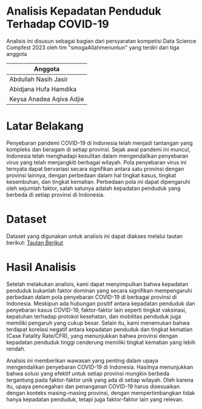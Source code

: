 # Analisis Kepadatan Penduduk Terhadap COVID-19
Analisis ini disusun sebagai bagian dari persyaratan kompetisi Data Science Compfest 2023 oleh tim "smogaAllahmenuntun" yang terdiri dari tiga anggota

| Anggota                   |
|---------------------------|
| Abdullah Nasih Jasir      |
| Abidjana Hufa Hamdika     |
| Keysa Anadea Aqiva Adjie  |

# Latar Belakang
Penyebaran pandemi COVID-19 di Indonesia telah menjadi tantangan yang kompleks dan beragam di setiap provinsi. Sejak awal pandemi ini muncul, Indonesia telah menghadapi kesulitan dalam mengendalikan penyebaran virus yang telah menjangkiti berbagai wilayah. Pola penyebaran virus ini ternyata dapat bervariasi secara signifikan antara satu provinsi dengan provinsi lainnya, dengan perbedaan dalam hal tingkat kasus, tingkat kesembuhan, dan tingkat kematian. Perbedaan pola ini dapat dipengaruhi oleh sejumlah faktor, salah satunya adalah kepadatan penduduk yang berbeda di setiap provinsi di Indonesia.

# Dataset
Dataset yang digunakan untuk analisis ini dapat diakses melalui tautan berikut: <a href="https://www.kaggle.com/datasets/hendratno/covid19-indonesia">Tautan Berikut</a>

# Hasil Analisis
Setelah melakukan analisis, kami dapat menyimpulkan bahwa kepadatan penduduk bukanlah faktor dominan yang secara signifikan mempengaruhi perbedaan dalam pola penyebaran COVID-19 di berbagai provinsi di Indonesia. Meskipun ada hubungan positif antara kepadatan penduduk dan penyebaran kasus COVID-19, faktor-faktor lain seperti tingkat vaksinasi, kepatuhan terhadap protokol kesehatan, dan mobilitas penduduk juga memiliki pengaruh yang cukup besar. Selain itu, kami menemukan bahwa terdapat korelasi negatif antara kepadatan penduduk dan tingkat kematian (Case Fatality Rate/CFR), yang menunjukkan bahwa provinsi dengan kepadatan penduduk tinggi cenderung memiliki tingkat kematian yang lebih rendah.

Analisis ini memberikan wawasan yang penting dalam upaya mengendalikan penyebaran COVID-19 di Indonesia. Hasilnya menunjukkan bahwa solusi yang efektif untuk setiap provinsi mungkin berbeda tergantung pada faktor-faktor unik yang ada di setiap wilayah. Oleh karena itu, upaya pencegahan dan penanganan COVID-19 harus disesuaikan dengan konteks masing-masing provinsi, dengan mempertimbangkan tidak hanya kepadatan penduduk, tetapi juga faktor-faktor lain yang relevan.
